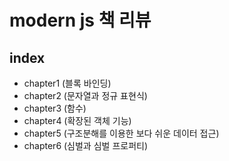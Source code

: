 # modern js 책 리뷰

## index
* chapter1 (블록 바인딩)
* chapter2 (문자열과 정규 표현식)
* chapter3 (함수)
* chapter4 (확장된 객체 기능)
* chapter5 (구조분해를 이용한 보다 쉬운 데이터 접근)
* chapter6 (심벌과 심벌 프로퍼티)